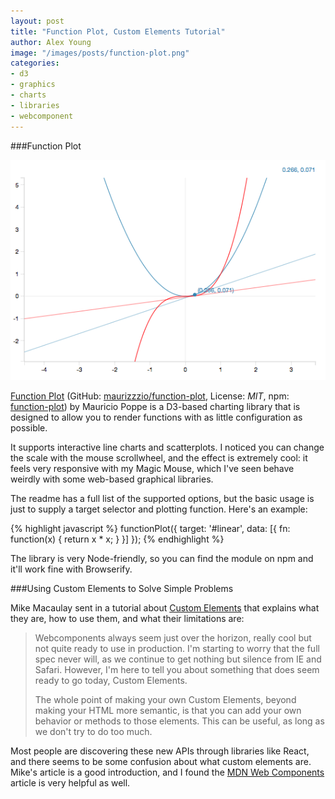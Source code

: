 ```yaml
---
layout: post
title: "Function Plot, Custom Elements Tutorial"
author: Alex Young
image: "/images/posts/function-plot.png"
categories:
- d3
- graphics
- charts
- libraries
- webcomponent
---
```


###Function Plot

![Function Plot](/images/posts/function-plot.png)

[Function Plot](http://maurizzzio.github.io/function-plot/) (GitHub: [maurizzzio/function-plot](https://github.com/maurizzzio/function-plot), License: _MIT_, npm: [function-plot](https://www.npmjs.com/package/function-plot)) by Mauricio Poppe is a D3-based charting library that is designed to allow you to render functions with as little configuration as possible.

It supports interactive line charts and scatterplots.  I noticed you can change the scale with the mouse scrollwheel, and the effect is extremely cool: it feels very responsive with my Magic Mouse, which I've seen behave weirdly with some web-based graphical libraries.

The readme has a full list of the supported options, but the basic usage is just to supply a target selector and plotting function.  Here's an example:

{% highlight javascript %}
functionPlot({
  target: '#linear',
  data: [{
    fn: function(x) {
      return x * x;
    }
  }]
});
{% endhighlight %}

The library is very Node-friendly, so you can find the module on npm and it'll work fine with Browserify.

###Using Custom Elements to Solve Simple Problems

Mike Macaulay sent in a tutorial about [Custom Elements](http://michaelmac.org/semantic-ui,/custom-elements,/ampersand,/backbone/2015/04/08/custom-elements-to-solve-simple-problems.html) that explains what they are, how to use them, and what their limitations are:

> Webcomponents always seem just over the horizon, really cool but not quite ready to use in production. I'm starting to worry that the full spec never will, as we continue to get nothing but silence from IE and Safari. However, I'm here to tell you about something that does seem ready to go today, Custom Elements.
>
> The whole point of making your own Custom Elements, beyond making your HTML more semantic, is that you can add your own behavior or methods to those elements. This can be useful, as long as we don't try to do too much.

Most people are discovering these new APIs through libraries like React, and there seems to be some confusion about what custom elements are.  Mike's article is a good introduction, and I found the [MDN Web Components](https://developer.mozilla.org/en-US/docs/Web/Web_Components) article is very helpful as well.

